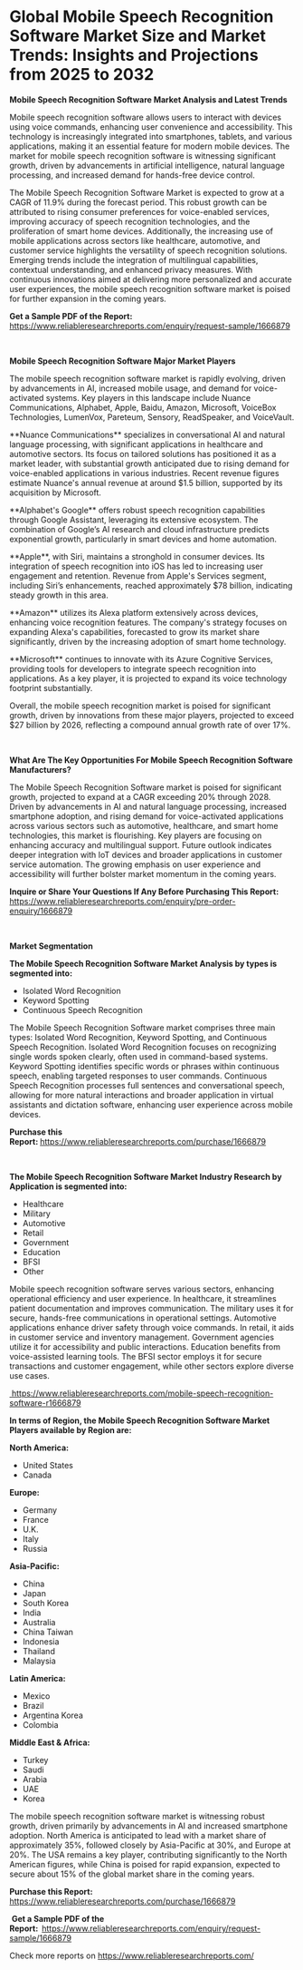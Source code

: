 <p><h1>Global Mobile Speech Recognition Software Market Size and Market Trends: Insights and Projections from 2025 to 2032</h1></p><p><strong>Mobile Speech Recognition Software Market Analysis and Latest Trends</strong></p>
<p><p>Mobile speech recognition software allows users to interact with devices using voice commands, enhancing user convenience and accessibility. This technology is increasingly integrated into smartphones, tablets, and various applications, making it an essential feature for modern mobile devices. The market for mobile speech recognition software is witnessing significant growth, driven by advancements in artificial intelligence, natural language processing, and increased demand for hands-free device control.</p><p>The Mobile Speech Recognition Software Market is expected to grow at a CAGR of 11.9% during the forecast period. This robust growth can be attributed to rising consumer preferences for voice-enabled services, improving accuracy of speech recognition technologies, and the proliferation of smart home devices. Additionally, the increasing use of mobile applications across sectors like healthcare, automotive, and customer service highlights the versatility of speech recognition solutions. Emerging trends include the integration of multilingual capabilities, contextual understanding, and enhanced privacy measures. With continuous innovations aimed at delivering more personalized and accurate user experiences, the mobile speech recognition software market is poised for further expansion in the coming years.</p></p>
<p><strong>Get a Sample PDF of the Report:&nbsp;</strong> <a href="https://www.reliableresearchreports.com/enquiry/request-sample/1666879?utm_campaign=3292&utm_medium=2&utm_source=Github&utm_content=ia&utm_term=08032025&utm_id=mobile-speech-recognition-software">https://www.reliableresearchreports.com/enquiry/request-sample/1666879</a></p>
<p>&nbsp;</p>
<p><strong>Mobile Speech Recognition Software Major Market Players</strong></p>
<p><p>The mobile speech recognition software market is rapidly evolving, driven by advancements in AI, increased mobile usage, and demand for voice-activated systems. Key players in this landscape include Nuance Communications, Alphabet, Apple, Baidu, Amazon, Microsoft, VoiceBox Technologies, LumenVox, Pareteum, Sensory, ReadSpeaker, and VoiceVault.</p><p>**Nuance Communications** specializes in conversational AI and natural language processing, with significant applications in healthcare and automotive sectors. Its focus on tailored solutions has positioned it as a market leader, with substantial growth anticipated due to rising demand for voice-enabled applications in various industries. Recent revenue figures estimate Nuance's annual revenue at around $1.5 billion, supported by its acquisition by Microsoft.</p><p>**Alphabet's Google** offers robust speech recognition capabilities through Google Assistant, leveraging its extensive ecosystem. The combination of Google’s AI research and cloud infrastructure predicts exponential growth, particularly in smart devices and home automation.</p><p>**Apple**, with Siri, maintains a stronghold in consumer devices. Its integration of speech recognition into iOS has led to increasing user engagement and retention. Revenue from Apple's Services segment, including Siri’s enhancements, reached approximately $78 billion, indicating steady growth in this area.</p><p>**Amazon** utilizes its Alexa platform extensively across devices, enhancing voice recognition features. The company's strategy focuses on expanding Alexa's capabilities, forecasted to grow its market share significantly, driven by the increasing adoption of smart home technology.</p><p>**Microsoft** continues to innovate with its Azure Cognitive Services, providing tools for developers to integrate speech recognition into applications. As a key player, it is projected to expand its voice technology footprint substantially.</p><p>Overall, the mobile speech recognition market is poised for significant growth, driven by innovations from these major players, projected to exceed $27 billion by 2026, reflecting a compound annual growth rate of over 17%.</p></p>
<p>&nbsp;</p>
<p><strong>What Are The Key Opportunities For Mobile Speech Recognition Software Manufacturers?</strong></p>
<p><p>The Mobile Speech Recognition Software market is poised for significant growth, projected to expand at a CAGR exceeding 20% through 2028. Driven by advancements in AI and natural language processing, increased smartphone adoption, and rising demand for voice-activated applications across various sectors such as automotive, healthcare, and smart home technologies, this market is flourishing. Key players are focusing on enhancing accuracy and multilingual support. Future outlook indicates deeper integration with IoT devices and broader applications in customer service automation. The growing emphasis on user experience and accessibility will further bolster market momentum in the coming years.</p></p>
<p><strong>Inquire or Share Your Questions If Any Before Purchasing This Report:</strong> <a href="https://www.reliableresearchreports.com/enquiry/pre-order-enquiry/1666879?utm_campaign=3292&utm_medium=2&utm_source=Github&utm_content=ia&utm_term=08032025&utm_id=mobile-speech-recognition-software">https://www.reliableresearchreports.com/enquiry/pre-order-enquiry/1666879</a></p>
<p>&nbsp;</p>
<p><strong>Market Segmentation</strong></p>
<p><strong>The Mobile Speech Recognition Software Market Analysis by types is segmented into:</strong></p>
<p><ul><li>Isolated Word Recognition</li><li>Keyword Spotting</li><li>Continuous Speech Recognition</li></ul></p>
<p><p>The Mobile Speech Recognition Software market comprises three main types: Isolated Word Recognition, Keyword Spotting, and Continuous Speech Recognition. Isolated Word Recognition focuses on recognizing single words spoken clearly, often used in command-based systems. Keyword Spotting identifies specific words or phrases within continuous speech, enabling targeted responses to user commands. Continuous Speech Recognition processes full sentences and conversational speech, allowing for more natural interactions and broader application in virtual assistants and dictation software, enhancing user experience across mobile devices.</p></p>
<p><strong>Purchase this Report:&nbsp;</strong><a href="https://www.reliableresearchreports.com/purchase/1666879?utm_campaign=3292&utm_medium=2&utm_source=Github&utm_content=ia&utm_term=08032025&utm_id=mobile-speech-recognition-software">https://www.reliableresearchreports.com/purchase/1666879</a></p>
<p>&nbsp;</p>
<p><strong>The Mobile Speech Recognition Software Market Industry Research by Application is segmented into:</strong></p>
<p><ul><li>Healthcare</li><li>Military</li><li>Automotive</li><li>Retail</li><li>Government</li><li>Education</li><li>BFSI</li><li>Other</li></ul></p>
<p><p>Mobile speech recognition software serves various sectors, enhancing operational efficiency and user experience. In healthcare, it streamlines patient documentation and improves communication. The military uses it for secure, hands-free communications in operational settings. Automotive applications enhance driver safety through voice commands. In retail, it aids in customer service and inventory management. Government agencies utilize it for accessibility and public interactions. Education benefits from voice-assisted learning tools. The BFSI sector employs it for secure transactions and customer engagement, while other sectors explore diverse use cases.</p></p>
<p><a href="https://www.reliableresearchreports.com/mobile-speech-recognition-software-r1666879?utm_campaign=3292&utm_medium=2&utm_source=Github&utm_content=ia&utm_term=08032025&utm_id=mobile-speech-recognition-software">&nbsp;https://www.reliableresearchreports.com/mobile-speech-recognition-software-r1666879</a></p>
<p><strong>In terms of Region, the Mobile Speech Recognition Software Market Players available by Region are:</strong></p>
<p>
    <p> <strong> North America: </strong>
        <ul>
            <li>United States</li>
            <li>Canada</li>
        </ul>
        </p> 
    <p> <strong> Europe: </strong>
        <ul>
            <li>Germany</li>
            <li>France</li>
            <li>U.K.</li>
            <li>Italy</li>
            <li>Russia</li>
        </ul>
        </p> 
    <p> <strong> Asia-Pacific: </strong>
        <ul>
            <li>China</li>
            <li>Japan</li>
            <li>South Korea</li>
            <li>India</li>
            <li>Australia</li>
            <li>China Taiwan</li>
            <li>Indonesia</li>
            <li>Thailand</li>
            <li>Malaysia</li>
        </ul>
        </p> 
    <p> <strong> Latin America: </strong>
        <ul>
            <li>Mexico</li>
            <li>Brazil</li>
            <li>Argentina Korea</li>
            <li>Colombia</li>
        </ul>
        </p> 
    <p> <strong> Middle East & Africa: </strong>
        <ul>
            <li>Turkey</li>
            <li>Saudi</li>
            <li>Arabia</li>
            <li>UAE</li>
            <li>Korea</li>
        </ul>
    </p>
    </p>
<p><p>The mobile speech recognition software market is witnessing robust growth, driven primarily by advancements in AI and increased smartphone adoption. North America is anticipated to lead with a market share of approximately 35%, followed closely by Asia-Pacific at 30%, and Europe at 20%. The USA remains a key player, contributing significantly to the North American figures, while China is poised for rapid expansion, expected to secure about 15% of the global market share in the coming years.</p></p>
<p><strong>Purchase this Report: </strong><a href="https://www.reliableresearchreports.com/purchase/1666879?utm_campaign=3292&utm_medium=2&utm_source=Github&utm_content=ia&utm_term=08032025&utm_id=mobile-speech-recognition-software">https://www.reliableresearchreports.com/purchase/1666879</a></p>
<p>&nbsp;<strong>Get a Sample PDF of the Report:&nbsp;&nbsp;</strong><a href="https://www.reliableresearchreports.com/enquiry/request-sample/1666879?utm_campaign=3292&utm_medium=2&utm_source=Github&utm_content=ia&utm_term=08032025&utm_id=mobile-speech-recognition-software">https://www.reliableresearchreports.com/enquiry/request-sample/1666879</a></p>
<p><strong></strong></p>
<p>Check more reports on <a href="https://www.reliableresearchreports.com/?utm_campaign=3292&utm_medium=2&utm_source=Github&utm_content=ia&utm_term=08032025&utm_id=mobile-speech-recognition-software">https://www.reliableresearchreports.com/</a></p>